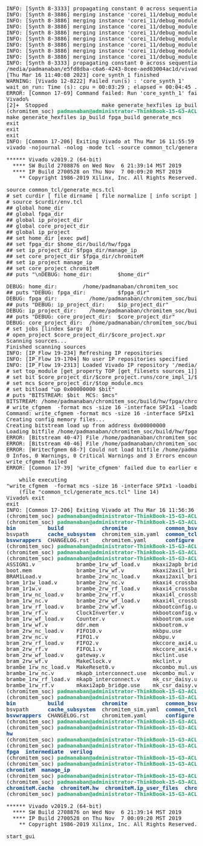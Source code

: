 <pre>INFO: [Synth 8-3333] propagating constant 0 across sequential element (corei_11/\debug_module/master_xactor_rg_wr_addr_reg[20] )
INFO: [Synth 8-3886] merging instance &apos;corei_11/debug_module/master_xactor_rg_wr_addr_reg[21]&apos; (FDRE) to &apos;corei_11/debug_module/master_xactor_rg_wr_addr_reg[22]&apos;
INFO: [Synth 8-3886] merging instance &apos;corei_11/debug_module/master_xactor_rg_wr_addr_reg[22]&apos; (FDRE) to &apos;corei_11/debug_module/master_xactor_rg_wr_addr_reg[23]&apos;
INFO: [Synth 8-3886] merging instance &apos;corei_11/debug_module/master_xactor_rg_wr_addr_reg[23]&apos; (FDRE) to &apos;corei_11/debug_module/master_xactor_rg_wr_addr_reg[24]&apos;
INFO: [Synth 8-3886] merging instance &apos;corei_11/debug_module/master_xactor_rg_wr_addr_reg[24]&apos; (FDRE) to &apos;corei_11/debug_module/master_xactor_rg_wr_addr_reg[25]&apos;
INFO: [Synth 8-3886] merging instance &apos;corei_11/debug_module/master_xactor_rg_wr_addr_reg[25]&apos; (FDRE) to &apos;corei_11/debug_module/master_xactor_rg_wr_addr_reg[26]&apos;
INFO: [Synth 8-3886] merging instance &apos;corei_11/debug_module/master_xactor_rg_wr_addr_reg[26]&apos; (FDRE) to &apos;corei_11/debug_module/master_xactor_rg_wr_addr_reg[27]&apos;
INFO: [Synth 8-3886] merging instance &apos;corei_11/debug_module/master_xactor_rg_wr_addr_reg[27]&apos; (FDRE) to &apos;corei_11/debug_module/master_xactor_rg_wr_addr_reg[28]&apos;
INFO: [Synth 8-3886] merging instance &apos;corei_11/debug_module/master_xactor_rg_wr_addr_reg[28]&apos; (FDRE) to &apos;corei_11/debug_module/master_xactor_rg_wr_addr_reg[61]&apos;
INFO: [Synth 8-3333] propagating constant 0 across sequential element (corei_11/\debug_module/master_xactor_rg_wr_addr_reg[61] )
/media/padmanaban/e5fd8dba-c6a6-4243-8cee-aed03004ac1d/vivado/Vivado/2019.2/bin/rdiArgs.sh: line 280: 360460 Killed                  &quot;$RDI_PROG&quot; &quot;$@&quot;
[Thu Mar 16 11:40:08 2023] core_synth_1 finished
WARNING: [Vivado 12-8222] Failed run(s) : &apos;core_synth_1&apos;
wait_on_run: Time (s): cpu = 00:03:29 ; elapsed = 00:04:45 . Memory (MB): peak = 1546.879 ; gain = 0.000 ; free physical = 1500 ; free virtual = 2371
ERROR: [Common 17-69] Command failed: Run &apos;core_synth_1&apos; failed. Unable to open
Vivado% 
[2]+  Stopped                 make generate_hexfiles ip_build fpga_build generate_mcs
(chromitem_soc) <font color="#26A269"><b>padmanaban@administrator-ThinkBook-15-G3-ACL</b></font>:<font color="#12488B"><b>~/chromitem_soc</b></font>$ fg
make generate_hexfiles ip_build fpga_build generate_mcs
exit
exit
exit
INFO: [Common 17-206] Exiting Vivado at Thu Mar 16 11:55:59 2023...
vivado -nojournal -nolog -mode tcl -source common_tcl/generate_mcs.tcl

****** Vivado v2019.2 (64-bit)
  **** SW Build 2708876 on Wed Nov  6 21:39:14 MST 2019
  **** IP Build 2700528 on Thu Nov  7 00:09:20 MST 2019
    ** Copyright 1986-2019 Xilinx, Inc. All Rights Reserved.

source common_tcl/generate_mcs.tcl
# set curdir [ file dirname [ file normalize [ info script ] ] ]
# source $curdir/env.tcl
## global home_dir
## global fpga_dir
## global ip_project_dir
## global core_project_dir
## global ip_project
## set home_dir [exec pwd]
## set fpga_dir $home_dir/build/hw/fpga
## set ip_project_dir $fpga_dir/manage_ip
## set core_project_dir $fpga_dir/chromiteM
## set ip_project manage_ip
## set core_project chromiteM
## puts &quot;\nDEBUG: home_dir:        $home_dir&quot;

DEBUG: home_dir:        /home/padmanaban/chromitem_soc
## puts &quot;DEBUG: fpga_dir:          $fpga_dir&quot;
DEBUG: fpga_dir:          /home/padmanaban/chromitem_soc/build/hw/fpga
## puts &quot;DEBUG: ip_project_dir:    $ip_project_dir&quot;
DEBUG: ip_project_dir:    /home/padmanaban/chromitem_soc/build/hw/fpga/manage_ip
## puts &quot;DEBUG: core_project_dir:  $core_project_dir&quot;
DEBUG: core_project_dir:  /home/padmanaban/chromitem_soc/build/hw/fpga/chromiteM
# set jobs [lindex $argv 0]
# open_project $core_project_dir/$core_project.xpr
Scanning sources...
Finished scanning sources
INFO: [IP_Flow 19-234] Refreshing IP repositories
INFO: [IP_Flow 19-1704] No user IP repositories specified
INFO: [IP_Flow 19-2313] Loaded Vivado IP repository &apos;/media/padmanaban/e5fd8dba-c6a6-4243-8cee-aed03004ac1d/vivado/Vivado/2019.2/data/ip&apos;.
# set top_module [get_property TOP [get_filesets sources_1]]
# set bit $core_project_dir/$core_project.runs/core_impl_1/$top_module.bit
# set mcs $core_project_dir/$top_module.mcs
# set bitload &quot;up 0x00000000 $bit&quot;
# puts &quot;BITSTREAM: $bit  MCS: $mcs&quot;
BITSTREAM: /home/padmanaban/chromitem_soc/build/hw/fpga/chromiteM/chromiteM.runs/core_impl_1/fpga_top.bit  MCS: /home/padmanaban/chromitem_soc/build/hw/fpga/chromiteM/fpga_top.mcs
# write_cfgmem  -format mcs -size 16 -interface SPIx1 -loadbit $bitload  -force -file $mcs;
Command: write_cfgmem -format mcs -size 16 -interface SPIx1 -loadbit {up 0x00000000 /home/padmanaban/chromitem_soc/build/hw/fpga/chromiteM/chromiteM.runs/core_impl_1/fpga_top.bit} -force -file /home/padmanaban/chromitem_soc/build/hw/fpga/chromiteM/fpga_top.mcs
Creating config memory files...
Creating bitstream load up from address 0x00000000
Loading bitfile /home/padmanaban/chromitem_soc/build/hw/fpga/chromiteM/chromiteM.runs/core_impl_1/fpga_top.bit
ERROR: [Bitstream 40-47] File /home/padmanaban/chromitem_soc/build/hw/fpga/chromiteM/chromiteM.runs/core_impl_1/fpga_top.bit does not exist.
ERROR: [Bitstream 40-46] File /home/padmanaban/chromitem_soc/build/hw/fpga/chromiteM/chromiteM.runs/core_impl_1/fpga_top.bit cannot be opened for input.
ERROR: [Writecfgmem 68-7] Could not load bitfile /home/padmanaban/chromitem_soc/build/hw/fpga/chromiteM/chromiteM.runs/core_impl_1/fpga_top.bit.
0 Infos, 0 Warnings, 0 Critical Warnings and 3 Errors encountered.
write_cfgmem failed
ERROR: [Common 17-39] &apos;write_cfgmem&apos; failed due to earlier errors.

    while executing
&quot;write_cfgmem  -format mcs -size 16 -interface SPIx1 -loadbit $bitload  -force -file $mcs&quot;
    (file &quot;common_tcl/generate_mcs.tcl&quot; line 14)
Vivado% exit
exit
INFO: [Common 17-206] Exiting Vivado at Thu Mar 16 11:56:36 2023...
(chromitem_soc) <font color="#26A269"><b>padmanaban@administrator-ThinkBook-15-G3-ACL</b></font>:<font color="#12488B"><b>~/chromitem_soc</b></font>$ make -j8 generate_verilog
(chromitem_soc) <font color="#26A269"><b>padmanaban@administrator-ThinkBook-15-G3-ACL</b></font>:<font color="#12488B"><b>~/chromitem_soc</b></font>$ ls
<font color="#12488B"><b>bin</b></font>          <font color="#12488B"><b>build</b></font>            <font color="#12488B"><b>chromite</b></font>            <font color="#12488B"><b>common_bsv</b></font>  DebugSoc.bsv  <font color="#12488B"><b>docs</b></font>     fpgabuild.log        ipbuild.log     makefile.inc      <font color="#12488B"><b>sim</b></font>                Soc_map.bsv
bsvpath      <font color="#12488B"><b>cache_subsystem</b></font>  chromitem_sim.yaml  <font color="#12488B"><b>common_tcl</b></font>  depends.mk    <font color="#12488B"><b>fabrics</b></font>  <font color="#26A269"><b>genDependencies.tcl</b></font>  LICENSE.incore  README.rst        Soc.bsv            <font color="#12488B"><b>software</b></font>
<font color="#12488B"><b>bsvwrappers</b></font>  CHANGELOG.rst    chromitem.yaml      <font color="#12488B"><b>configure</b></font>   <font color="#12488B"><b>devices</b></font>       <font color="#12488B"><b>fpga</b></font>     io_func.bsv          Makefile        requirements.txt  Soc_instances.bsv  spi_cluster.bsv
(chromitem_soc) <font color="#26A269"><b>padmanaban@administrator-ThinkBook-15-G3-ACL</b></font>:<font color="#12488B"><b>~/chromitem_soc</b></font>$ cd build
(chromitem_soc) <font color="#26A269"><b>padmanaban@administrator-ThinkBook-15-G3-ACL</b></font>:<font color="#12488B"><b>~/chromitem_soc/build</b></font>$ cd hw/verilog/
(chromitem_soc) <font color="#26A269"><b>padmanaban@administrator-ThinkBook-15-G3-ACL</b></font>:<font color="#12488B"><b>~/chromitem_soc/build/hw/verilog</b></font>$ ls
ASSIGN1.v             brambe_1rw_wf_load.v    mkaxi2apb_bridge.v     mk_csr_grp1.use     mkDebugSoc.v          mkocm.use            mkspi1.v           module_address_valid.use     module_prot_ncode.v
boot.mem              brambe_1rw_wf.v         mkaxi2axil_bridge.use  mk_csr_grp1.v       mkdmem.use            mkocm.v              mkspi2.use         module_address_valid.v       module_valid_csr_access.use
BRAM1Load.v           brambe_2rw_nc_load.v    mkaxi2axil_bridge.v    mk_csr_grp2.use     mkdmem.v              mkplic.use           mkspi2.v           module_chk_interrupt.use     module_valid_csr_access.v
bram_1r1w_load.v      brambe_2rw_nc.v         mkaxi4_crossbar.use    mk_csr_grp2.v       mkfwding.use          mkplic.v             mkspi_cluster.use  module_chk_interrupt.v       ocm.mem
bram_1r1w.v           brambe_2rw_rf_load.v    mkaxi4_crossbar.v      mk_csr_grp3.use     mkfwding.v            mkpwm.use            mkspi_cluster.v    module_decoder_func_32.use   RegFile.v
bram_1rw_nc_load.v    brambe_2rw_rf.v         mkaxi4l_crossbar.use   mk_csr_grp3.v       mkgpio.use            mkpwm.v              mkstage0.use       module_decoder_func_32.v     ResetEither.v
bram_1rw_nc.v         brambe_2rw_wf_load.v    mkaxi4l_crossbar.v     mk_csr_grp4.use     mkgpio.v              mkqspi.use           mkstage0.v         module_decode_word32.use     RevertReg.v
bram_1rw_rf_load.v    brambe_2rw_wf.v         mkbootconfig.use       mk_csr_grp4.v       mkicache_data.use     mkqspi.v             mkstage1.use       module_decode_word32.v       signedmul.v
bram_1rw_rf.v         ClockInverter.v         mkbootconfig.v         mkcsr.use           mkicache_data.v       mkregisterfile.use   mkstage1.v         module_fn_alu.use            SizedFIFO.v
bram_1rw_wf_load.v    Counter.v               mkbootrom.use          mkcsr.v             mkicache_fb_v2.use    mkregisterfile.v     mkstage2.use       module_fn_alu.v              SyncBit.v
bram_1rw_wf.v         ddr.mem                 mkbootrom.v            mkdcache_data.use   mkicache_fb_v2.v      mkrestoring_div.use  mkstage2.v         module_fn_csr_op.use         SyncFIFO1.v
bram_2rw_nc_load.v    FIFO10.v                mkbpu.use              mkdcache_data.v     mkicache_tag.use      mkrestoring_div.v    mkstage3.use       module_fn_csr_op.v           SyncFIFO.v
bram_2rw_nc.v         FIFO1.v                 mkbpu.v                mkdcache_fb_v2.use  mkicache_tag.v        mkriscv_debug.use    mkstage3.v         module_fn_decompress.use     SyncHandshake.v
bram_2rw_rf_load.v    FIFO2.v                 mkccore_axi4.use       mkdcache_fb_v2.v    mkicache.use          mkriscv_debug.v      mkstage4.use       module_fn_decompress.v       SyncPulse.v
bram_2rw_rf.v         FIFOL1.v                mkccore_axi4.v         mkdcache_tag.use    mkicache.v            mkriscv.use          mkstage4.v         module_fn_pmp_lookup.use     SyncRegister.v
bram_2rw_wf_load.v    gateway.v               mkclint.use            mkdcache_tag.v      mkimem.use            mkriscv.v            mkstage5.use       module_fn_pmp_lookup.v       SyncReset0.v
bram_2rw_wf.v         MakeClock.v             mkclint.v              mkdcache.use        mkimem.v              mkSoc.use            mkstage5.v         module_fn_single_div.use     TriState.v
brambe_1rw_nc_load.v  MakeReset0.v            mkcombo_mul.use        mkdcache.v          mkmbox.use            mkSoc.v              mkuart0.use        module_fn_single_div.v       UngatedClockMux.v
brambe_1rw_nc.v       mkapb_interconnect.use  mkcombo_mul.v          mkdebug_loop.use    mkmbox.v              mkspi0.use           mkuart0.v          module_hasCSRPermission.use
brambe_1rw_rf_load.v  mkapb_interconnect.v    mk_csr_daisy.use       mkdebug_loop.v      mkmulticycle_alu.use  mkspi0.v             mkxilinxdtm.use    module_hasCSRPermission.v
brambe_1rw_rf.v       mkaxi2apb_bridge.use    mk_csr_daisy.v         mkDebugSoc.use      mkmulticycle_alu.v    mkspi1.use           mkxilinxdtm.v      module_prot_ncode.use
(chromitem_soc) <font color="#26A269"><b>padmanaban@administrator-ThinkBook-15-G3-ACL</b></font>:<font color="#12488B"><b>~/chromitem_soc/build/hw/verilog</b></font>$ cd ../../..
(chromitem_soc) <font color="#26A269"><b>padmanaban@administrator-ThinkBook-15-G3-ACL</b></font>:<font color="#12488B"><b>~/chromitem_soc</b></font>$ ls
<font color="#12488B"><b>bin</b></font>          <font color="#12488B"><b>build</b></font>            <font color="#12488B"><b>chromite</b></font>            <font color="#12488B"><b>common_bsv</b></font>  DebugSoc.bsv  <font color="#12488B"><b>docs</b></font>     fpgabuild.log        ipbuild.log     makefile.inc      <font color="#12488B"><b>sim</b></font>                Soc_map.bsv
bsvpath      <font color="#12488B"><b>cache_subsystem</b></font>  chromitem_sim.yaml  <font color="#12488B"><b>common_tcl</b></font>  depends.mk    <font color="#12488B"><b>fabrics</b></font>  <font color="#26A269"><b>genDependencies.tcl</b></font>  LICENSE.incore  README.rst        Soc.bsv            <font color="#12488B"><b>software</b></font>
<font color="#12488B"><b>bsvwrappers</b></font>  CHANGELOG.rst    chromitem.yaml      <font color="#12488B"><b>configure</b></font>   <font color="#12488B"><b>devices</b></font>       <font color="#12488B"><b>fpga</b></font>     io_func.bsv          Makefile        requirements.txt  Soc_instances.bsv  spi_cluster.bsv
(chromitem_soc) <font color="#26A269"><b>padmanaban@administrator-ThinkBook-15-G3-ACL</b></font>:<font color="#12488B"><b>~/chromitem_soc</b></font>$ cd build/
(chromitem_soc) <font color="#26A269"><b>padmanaban@administrator-ThinkBook-15-G3-ACL</b></font>:<font color="#12488B"><b>~/chromitem_soc/build</b></font>$ ls
<font color="#12488B"><b>hw</b></font>
(chromitem_soc) <font color="#26A269"><b>padmanaban@administrator-ThinkBook-15-G3-ACL</b></font>:<font color="#12488B"><b>~/chromitem_soc/build</b></font>$ cd hw/
(chromitem_soc) <font color="#26A269"><b>padmanaban@administrator-ThinkBook-15-G3-ACL</b></font>:<font color="#12488B"><b>~/chromitem_soc/build/hw</b></font>$ ls
<font color="#12488B"><b>fpga</b></font>  <font color="#12488B"><b>intermediate</b></font>  <font color="#12488B"><b>verilog</b></font>
(chromitem_soc) <font color="#26A269"><b>padmanaban@administrator-ThinkBook-15-G3-ACL</b></font>:<font color="#12488B"><b>~/chromitem_soc/build/hw</b></font>$ cd fpga/
(chromitem_soc) <font color="#26A269"><b>padmanaban@administrator-ThinkBook-15-G3-ACL</b></font>:<font color="#12488B"><b>~/chromitem_soc/build/hw/fpga</b></font>$ ls
<font color="#12488B"><b>chromiteM</b></font>  <font color="#12488B"><b>manage_ip</b></font>
(chromitem_soc) <font color="#26A269"><b>padmanaban@administrator-ThinkBook-15-G3-ACL</b></font>:<font color="#12488B"><b>~/chromitem_soc/build/hw/fpga</b></font>$ cd chromiteM/
(chromitem_soc) <font color="#26A269"><b>padmanaban@administrator-ThinkBook-15-G3-ACL</b></font>:<font color="#12488B"><b>~/chromitem_soc/build/hw/fpga/chromiteM</b></font>$ ls
<font color="#12488B"><b>chromiteM.cache</b></font>  <font color="#12488B"><b>chromiteM.hw</b></font>  <font color="#12488B"><b>chromiteM.ip_user_files</b></font>  <font color="#12488B"><b>chromiteM.runs</b></font>  <font color="#12488B"><b>chromiteM.srcs</b></font>  chromiteM.xpr
(chromitem_soc) <font color="#26A269"><b>padmanaban@administrator-ThinkBook-15-G3-ACL</b></font>:<font color="#12488B"><b>~/chromitem_soc/build/hw/fpga/chromiteM</b></font>$ vivado chromiteM.xpr

****** Vivado v2019.2 (64-bit)
  **** SW Build 2708876 on Wed Nov  6 21:39:14 MST 2019
  **** IP Build 2700528 on Thu Nov  7 00:09:20 MST 2019
    ** Copyright 1986-2019 Xilinx, Inc. All Rights Reserved.

start_gui


</pre>
